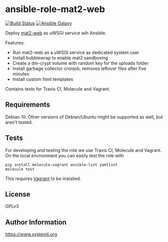 ansible-role-mat2-web
=====================

[![Build Status](https://travis-ci.org/systemli/ansible-role-mat2-web.svg?branch=master)](https://travis-ci.org/systemli/ansible-role-mat2-web)
[![Ansible Galaxy](http://img.shields.io/badge/ansible--galaxy-prosody-blue.svg)](https://galaxy.ansible.com/systemli/mat2_web/)

Deploy [mat2-web](https://0xacab.org/jvoisin/mat2-web) as uWSGI service wih Ansible.

Features:

* Run mat2-web as a uWSGI service as dedicated system user
* Install bubblewrap to enable mat2 sandboxing
* Create a dm-crypt volume with random key for the uploads folder
* Install garbage collector cronjob, removes leftover files after five minutes
* Install custom html templates

Contains tests for Travis CI, Molecule and Vagrant.

Requirements
------------

Debian 10. Other versions of Debian/Ubuntu might be supported as well, but aren't tested.


Tests
-----

For developing and testing the role we use Travis CI, Molecule and Vagrant. On the local environment you can easily test the role with

```
pip install molecule-vagrant ansible-lint yamllint
molecule test
```

This requires [Vagrant](https://www.vagrantup.com/downloads.html) to be installed.

License
-------

GPLv3

Author Information
------------------

https://www.systemli.org
